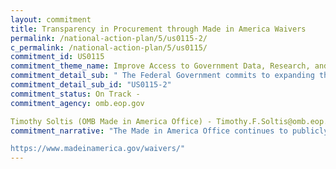 ```yaml
---
layout: commitment
title: Transparency in Procurement through Made in America Waivers
permalink: /national-action-plan/5/us0115-2/
c_permalink: /national-action-plan/5/us0115/
commitment_id: US0115
commitment_theme_name: Improve Access to Government Data, Research, and Information
commitment_detail_sub: " The Federal Government commits to expanding the coverage of waivers reported on the Made in America website, including by… making it easier to search for waivers related to both procurement and Federal financial assistance (such as grants)."
commitment_detail_sub_id: "US0115-2"
commitment_status: On Track -
commitment_agency: omb.eop.gov

Timothy Soltis (OMB Made in America Office) - Timothy.F.Soltis@omb.eop.gov>
commitment_narrative: "The Made in America Office continues to publicly report waivers submitted by agencies across government (see link below). The office is on track to include additional waiver types including public interest and unreasonable cost on the site this year (2023). This expansion and regular updates to the site aim to make searching for waivers easier for the public.

https://www.madeinamerica.gov/waivers/"
---
```


